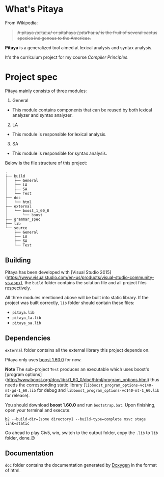 # What's Pitaya
From Wikipedia:
> ~~A pitaya /pᵻˈtaɪ.ə/ or pitahaya /ˌpɪtəˈhaɪ.ə/ is the fruit of several cactus species indigenous to the Americas.~~

**Pitaya** is a generalized tool aimed at lexical analysis and syntax analysis.

It's the curriculum project for my course *Compiler Principles*.

# Project spec
Pitaya mainly consists of three modules:

1. General
  - This module contains components that can be reused by both lexical analyzer and syntax analyzer.
2. LA
  - This module is responsible for lexical analysis.
3. SA
  - This module is responsible for syntax analysis.

Below is the file structure of this project:
```
.
├── build
│   ├── General
│   ├── LA
│   ├── SA
│   └── Test
├── doc
│   └── html
├── external
│   └── boost_1_60_0
│       └── boost
├── grammar_spec
├── lib
└── source
    ├── General
    ├── LA
    ├── SA
    └── Test
```

## Building
Pitaya has been developed with [Visual Studio 2015]
(https://www.visualstudio.com/en-us/products/visual-studio-community-vs.aspx),
the `build` folder contains the solution file and all project files respectively.

All three modules mentioned above will be built into static library.
If the project was built correctly, `lib` folder should contain these files:
- `pitaya.lib`
- `pitaya_la.lib`
- `pitaya_sa.lib`

## Dependencies
`external` folder contains all the external library this project depends on.

Pitaya only uses [boost 1.60.0](http://www.boost.org/) for now.

**Note** The sub-project `Test` produces an executable which uses boost's [program options]
(http://www.boost.org/doc/libs/1_60_0/doc/html/program_options.html) thus needs the
corresponding static library (`libboost_program_options-vc140-mt-gd-1_60.lib` for debug and
`libboost_program_options-vc140-mt-1_60.lib` for release).

You should download **boost 1.60.0** and run `bootstrap.bat`.
Upon finishing, open your terminal and execute:
```
b2 --build-dir=[some directory] --build-type=complete msvc stage link=static
```
Go ahead to play Civ5, win, switch to the output folder, copy the `.lib` to `lib` folder, done.:wink:

## Documentation
`doc` folder contains the documentation generated by [Doxygen](http://www.stack.nl/~dimitri/doxygen/)
in the format of html.
